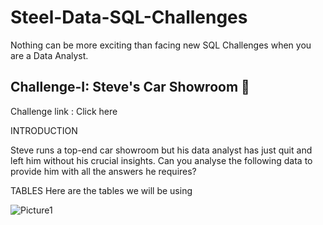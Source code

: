 # Steel-Data-SQL-Challenges
Nothing can be more exciting than facing new SQL Challenges when you are a Data Analyst.

## Challenge-I: Steve's Car Showroom 🚗
Challenge link : Click here

INTRODUCTION

Steve runs a top-end car showroom but his data analyst has just quit and left him without his crucial insights.
Can you analyse the following data to provide him with all the answers he requires?

TABLES
Here are the tables we will be using

![Picture1](https://github.com/SrabanaBaidya/Steel-Data-SQL-Challenges/assets/153310253/e1a365aa-e6a1-4537-8d4e-b36a5563cc0f)
